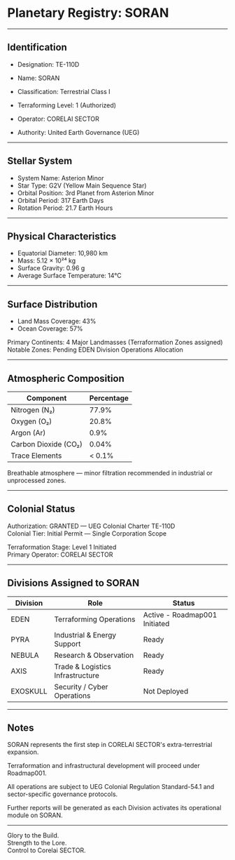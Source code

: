 # Planetary Registry: SORAN

---

## Identification

- Designation: TE-110D
- Name: SORAN
- Classification: Terrestrial Class I
- Terraforming Level: 1 (Authorized)

- Operator: CORELAI SECTOR
- Authority: United Earth Governance (UEG)

---

## Stellar System

- System Name: Asterion Minor
- Star Type: G2V (Yellow Main Sequence Star)
- Orbital Position: 3rd Planet from Asterion Minor
- Orbital Period: 317 Earth Days
- Rotation Period: 21.7 Earth Hours

---

## Physical Characteristics

- Equatorial Diameter: 10,980 km
- Mass: 5.12 × 10²⁴ kg
- Surface Gravity: 0.96 g
- Average Surface Temperature: 14°C

---

## Surface Distribution

- Land Mass Coverage: 43%
- Ocean Coverage: 57%

Primary Continents: 4 Major Landmasses (Terraformation Zones assigned)  
Notable Zones: Pending EDEN Division Operations Allocation

---

## Atmospheric Composition

| Component        | Percentage |
|-----------------|-------------|
| Nitrogen (N₂)   | 77.9% |
| Oxygen (O₂)     | 20.8% |
| Argon (Ar)      | 0.9%  |
| Carbon Dioxide (CO₂) | 0.04% |
| Trace Elements  | < 0.1% |

Breathable atmosphere — minor filtration recommended in industrial or unprocessed zones.

---

## Colonial Status

Authorization: GRANTED — UEG Colonial Charter TE-110D  
Colonial Tier: Initial Permit — Single Corporation Scope

Terraformation Stage: Level 1 Initiated  
Primary Operator: CORELAI SECTOR

---

## Divisions Assigned to SORAN

| Division | Role | Status |
|----------|------|--------|
| EDEN     | Terraforming Operations | Active - Roadmap001 Initiated |
| PYRA     | Industrial & Energy Support | Ready |
| NEBULA   | Research & Observation | Ready |
| AXIS     | Trade & Logistics Infrastructure | Ready |
| EXOSKULL | Security / Cyber Operations | Not Deployed |

---

## Notes

SORAN represents the first step in CORELAI SECTOR's extra-terrestrial expansion.

Terraformation and infrastructural development will proceed under Roadmap001.

All operations are subject to UEG Colonial Regulation Standard-54.1 and sector-specific governance protocols.

Further reports will be generated as each Division activates its operational module on SORAN.

---

Glory to the Build.  
Strength to the Lore.  
Control to Corelai SECTOR.

